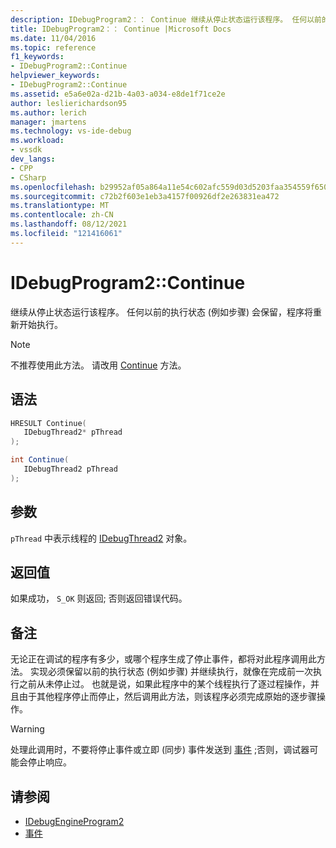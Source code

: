 ```yaml
---
description: IDebugProgram2：： Continue 继续从停止状态运行该程序。 任何以前的执行状态 (例如步骤) 会保留，程序将重新开始执行。
title: IDebugProgram2：： Continue |Microsoft Docs
ms.date: 11/04/2016
ms.topic: reference
f1_keywords:
- IDebugProgram2::Continue
helpviewer_keywords:
- IDebugProgram2::Continue
ms.assetid: e5a6e02a-d21b-4a03-a034-e8de1f71ce2e
author: leslierichardson95
ms.author: lerich
manager: jmartens
ms.technology: vs-ide-debug
ms.workload:
- vssdk
dev_langs:
- CPP
- CSharp
ms.openlocfilehash: b29952af05a864a11e54c602afc559d03d5203faa354559f65079cb73a00cc43
ms.sourcegitcommit: c72b2f603e1eb3a4157f00926df2e263831ea472
ms.translationtype: MT
ms.contentlocale: zh-CN
ms.lasthandoff: 08/12/2021
ms.locfileid: "121416061"
---
```

# <a name="idebugprogram2continue"></a>IDebugProgram2::Continue
继续从停止状态运行该程序。 任何以前的执行状态 (例如步骤) 会保留，程序将重新开始执行。

> [!NOTE]
> 不推荐使用此方法。 请改用 [Continue](../../../extensibility/debugger/reference/idebugprocess3-continue.md) 方法。

## <a name="syntax"></a>语法

```cpp
HRESULT Continue( 
   IDebugThread2* pThread
);
```

```csharp
int Continue( 
   IDebugThread2 pThread
);
```

## <a name="parameters"></a>参数
`pThread` 中表示线程的 [IDebugThread2](../../../extensibility/debugger/reference/idebugthread2.md) 对象。

## <a name="return-value"></a>返回值
 如果成功， `S_OK` 则返回; 否则返回错误代码。

## <a name="remarks"></a>备注
 无论正在调试的程序有多少，或哪个程序生成了停止事件，都将对此程序调用此方法。 实现必须保留以前的执行状态 (例如步骤) 并继续执行，就像在完成前一次执行之前从未停止过。 也就是说，如果此程序中的某个线程执行了逐过程操作，并且由于其他程序停止而停止，然后调用此方法，则该程序必须完成原始的逐步骤操作。

> [!WARNING]
> 处理此调用时，不要将停止事件或立即 (同步) 事件发送到 [事件](../../../extensibility/debugger/reference/idebugeventcallback2-event.md) ;否则，调试器可能会停止响应。

## <a name="see-also"></a>请参阅
- [IDebugEngineProgram2](../../../extensibility/debugger/reference/idebugengineprogram2.md)
- [事件](../../../extensibility/debugger/reference/idebugeventcallback2-event.md)
